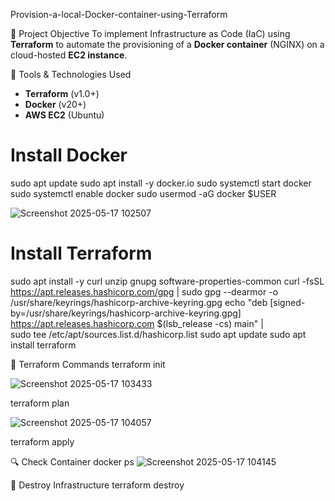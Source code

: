  Provision-a-local-Docker-container-using-Terraform

 📌 Project Objective
 To implement Infrastructure as Code (IaC) using **Terraform** to automate the provisioning of a **Docker container** (NGINX) on a cloud-hosted **EC2 instance**.

 🧰 Tools & Technologies Used

- **Terraform** (v1.0+)
- **Docker** (v20+)
- **AWS EC2** (Ubuntu)

# Install Docker
sudo apt update
sudo apt install -y docker.io
sudo systemctl start docker
sudo systemctl enable docker
sudo usermod -aG docker $USER

![Screenshot 2025-05-17 102507](https://github.com/user-attachments/assets/60dbbeaa-9ce1-4918-a768-e90dd4c07a18)

# Install Terraform
sudo apt install -y curl unzip gnupg software-properties-common
curl -fsSL https://apt.releases.hashicorp.com/gpg | sudo gpg --dearmor -o /usr/share/keyrings/hashicorp-archive-keyring.gpg
echo "deb [signed-by=/usr/share/keyrings/hashicorp-archive-keyring.gpg] https://apt.releases.hashicorp.com $(lsb_release -cs) main" | \
  sudo tee /etc/apt/sources.list.d/hashicorp.list
sudo apt update
sudo apt install terraform


🚀 Terraform Commands
terraform init

![Screenshot 2025-05-17 103433](https://github.com/user-attachments/assets/66853849-4192-4c18-9c04-db3498e81260)

terraform plan

![Screenshot 2025-05-17 104057](https://github.com/user-attachments/assets/a1cd0da3-be9b-499b-b4e3-a07dca7eee1d)

terraform apply

🔍 Check Container
docker ps
![Screenshot 2025-05-17 104145](https://github.com/user-attachments/assets/5e84a051-b877-4ac0-a9e9-b6facfe19c8e)


🧹 Destroy Infrastructure
 terraform destroy
 
